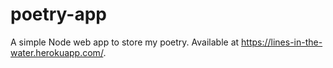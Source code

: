 # poetry-app
A simple Node web app to store my poetry. 
Available at https://lines-in-the-water.herokuapp.com/. 
